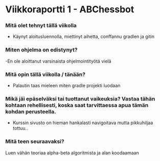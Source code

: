 Viikkoraportti 1 - ABChessbot
========

### Mitä olet tehnyt tällä viikolla

- Käynyt aloitusluennolla, miettinyt aihetta, conffannu gradlen ja gitin

### Miten ohjelma on edistynyt?

-En ole aloittanut varsinaista ohjelmointityötä vielä

### Mitä opin tällä viikolla / tänään?

- Palautin taas mieleen miten gradle projekti luodaan

### Mikä jäi epäselväksi tai tuottanut vaikeuksia? Vastaa tähän kohtaan rehellisesti, koska saat tarvittaessa apua tämän kohdan perusteella.

- Kurssin sivusto on hieman hankalasti navigoitava mutta pikkuhiljaa tottuu..

### Mitä teen seuraavaksi?

Luen vähän teoriaa alpha-beta algoritmista ja alan koodaamaan


